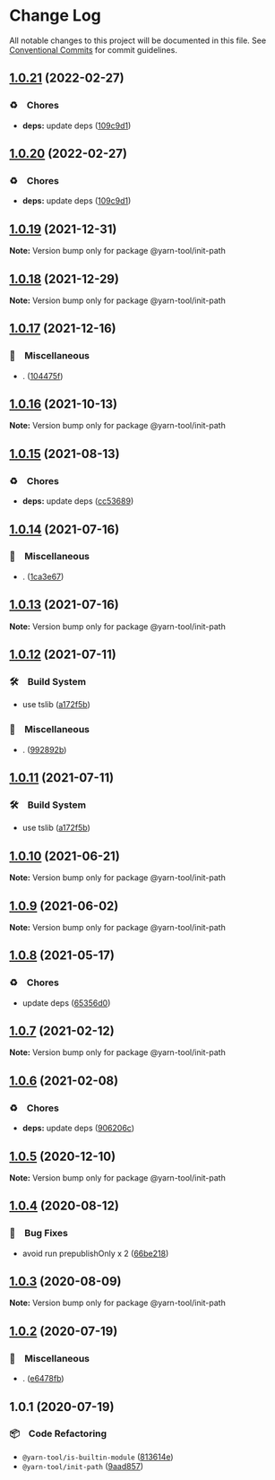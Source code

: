 # Change Log

All notable changes to this project will be documented in this file.
See [Conventional Commits](https://conventionalcommits.org) for commit guidelines.

## [1.0.21](https://github.com/bluelovers/ws-yarn-workspaces/compare/@yarn-tool/init-path@1.0.19...@yarn-tool/init-path@1.0.21) (2022-02-27)


### ♻️　Chores

* **deps:** update deps ([109c9d1](https://github.com/bluelovers/ws-yarn-workspaces/commit/109c9d1b437063d069a9aaf5f5b9b15da4d5c76f))





## [1.0.20](https://github.com/bluelovers/ws-yarn-workspaces/compare/@yarn-tool/init-path@1.0.19...@yarn-tool/init-path@1.0.20) (2022-02-27)


### ♻️　Chores

* **deps:** update deps ([109c9d1](https://github.com/bluelovers/ws-yarn-workspaces/commit/109c9d1b437063d069a9aaf5f5b9b15da4d5c76f))





## [1.0.19](https://github.com/bluelovers/ws-yarn-workspaces/compare/@yarn-tool/init-path@1.0.18...@yarn-tool/init-path@1.0.19) (2021-12-31)

**Note:** Version bump only for package @yarn-tool/init-path





## [1.0.18](https://github.com/bluelovers/ws-yarn-workspaces/compare/@yarn-tool/init-path@1.0.17...@yarn-tool/init-path@1.0.18) (2021-12-29)

**Note:** Version bump only for package @yarn-tool/init-path





## [1.0.17](https://github.com/bluelovers/ws-yarn-workspaces/compare/@yarn-tool/init-path@1.0.16...@yarn-tool/init-path@1.0.17) (2021-12-16)


### 🔖　Miscellaneous

* . ([104475f](https://github.com/bluelovers/ws-yarn-workspaces/commit/104475f2baa62e53dcc4cd6f3fb3a425cba1c88d))





## [1.0.16](https://github.com/bluelovers/ws-yarn-workspaces/compare/@yarn-tool/init-path@1.0.15...@yarn-tool/init-path@1.0.16) (2021-10-13)

**Note:** Version bump only for package @yarn-tool/init-path





## [1.0.15](https://github.com/bluelovers/ws-yarn-workspaces/compare/@yarn-tool/init-path@1.0.14...@yarn-tool/init-path@1.0.15) (2021-08-13)


### ♻️　Chores

* **deps:** update deps ([cc53689](https://github.com/bluelovers/ws-yarn-workspaces/commit/cc53689dadd1334672807d4737c0e6400b15aba0))





## [1.0.14](https://github.com/bluelovers/ws-yarn-workspaces/compare/@yarn-tool/init-path@1.0.12...@yarn-tool/init-path@1.0.14) (2021-07-16)


### 🔖　Miscellaneous

* . ([1ca3e67](https://github.com/bluelovers/ws-yarn-workspaces/commit/1ca3e671f12b47170bfdd2f38e9e515f3d63d961))





## [1.0.13](https://github.com/bluelovers/ws-yarn-workspaces/compare/@yarn-tool/init-path@1.0.12...@yarn-tool/init-path@1.0.13) (2021-07-16)

**Note:** Version bump only for package @yarn-tool/init-path





## [1.0.12](https://github.com/bluelovers/ws-yarn-workspaces/compare/@yarn-tool/init-path@1.0.10...@yarn-tool/init-path@1.0.12) (2021-07-11)


### 🛠　Build System

* use tslib ([a172f5b](https://github.com/bluelovers/ws-yarn-workspaces/commit/a172f5b85b6b74256ebc8707435e0756adfd533a))


### 🔖　Miscellaneous

* . ([992892b](https://github.com/bluelovers/ws-yarn-workspaces/commit/992892bbf110cad2a8ee559521fc64506700e228))





## [1.0.11](https://github.com/bluelovers/ws-yarn-workspaces/compare/@yarn-tool/init-path@1.0.10...@yarn-tool/init-path@1.0.11) (2021-07-11)


### 🛠　Build System

* use tslib ([a172f5b](https://github.com/bluelovers/ws-yarn-workspaces/commit/a172f5b85b6b74256ebc8707435e0756adfd533a))





## [1.0.10](https://github.com/bluelovers/ws-yarn-workspaces/compare/@yarn-tool/init-path@1.0.9...@yarn-tool/init-path@1.0.10) (2021-06-21)

**Note:** Version bump only for package @yarn-tool/init-path





## [1.0.9](https://github.com/bluelovers/ws-yarn-workspaces/compare/@yarn-tool/init-path@1.0.8...@yarn-tool/init-path@1.0.9) (2021-06-02)

**Note:** Version bump only for package @yarn-tool/init-path





## [1.0.8](https://github.com/bluelovers/ws-yarn-workspaces/compare/@yarn-tool/init-path@1.0.7...@yarn-tool/init-path@1.0.8) (2021-05-17)


### ♻️　Chores

* update deps ([65356d0](https://github.com/bluelovers/ws-yarn-workspaces/commit/65356d095752ea1c9b5524380e1fcee659871562))





## [1.0.7](https://github.com/bluelovers/ws-yarn-workspaces/compare/@yarn-tool/init-path@1.0.6...@yarn-tool/init-path@1.0.7) (2021-02-12)

**Note:** Version bump only for package @yarn-tool/init-path





## [1.0.6](https://github.com/bluelovers/ws-yarn-workspaces/compare/@yarn-tool/init-path@1.0.5...@yarn-tool/init-path@1.0.6) (2021-02-08)


### ♻️　Chores

* **deps:** update deps ([906206c](https://github.com/bluelovers/ws-yarn-workspaces/commit/906206ce453c9a3ee3d17f7cb80c4c3e8910785b))





## [1.0.5](https://github.com/bluelovers/ws-yarn-workspaces/compare/@yarn-tool/init-path@1.0.4...@yarn-tool/init-path@1.0.5) (2020-12-10)

**Note:** Version bump only for package @yarn-tool/init-path





## [1.0.4](https://github.com/bluelovers/ws-yarn-workspaces/compare/@yarn-tool/init-path@1.0.3...@yarn-tool/init-path@1.0.4) (2020-08-12)


### 🐛　Bug Fixes

* avoid run prepublishOnly x 2 ([66be218](https://github.com/bluelovers/ws-yarn-workspaces/commit/66be2186a617129e9c9594882ef2ccfa843c6a24))





## [1.0.3](https://github.com/bluelovers/ws-yarn-workspaces/compare/@yarn-tool/init-path@1.0.2...@yarn-tool/init-path@1.0.3) (2020-08-09)

**Note:** Version bump only for package @yarn-tool/init-path





## [1.0.2](https://github.com/bluelovers/ws-yarn-workspaces/compare/@yarn-tool/init-path@1.0.1...@yarn-tool/init-path@1.0.2) (2020-07-19)


### 🔖　Miscellaneous

* . ([e6478fb](https://github.com/bluelovers/ws-yarn-workspaces/commit/e6478fb9e579ca2eb0315141a5aa05b0b86a1b07))





## 1.0.1 (2020-07-19)


### 📦　Code Refactoring

* `@yarn-tool/is-builtin-module` ([813614e](https://github.com/bluelovers/ws-yarn-workspaces/commit/813614e2d60d4d05558368af2b03f074580c3c72))
* `@yarn-tool/init-path` ([9aad857](https://github.com/bluelovers/ws-yarn-workspaces/commit/9aad85777f322950789fe500c7aa472d010d86e5))
